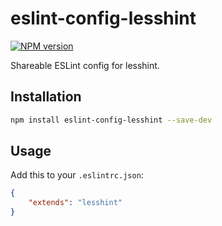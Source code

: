 # eslint-config-lesshint
[![NPM version](http://img.shields.io/npm/v/eslint-config-lesshint.svg)](https://www.npmjs.org/package/eslint-config-lesshint)

Shareable ESLint config for lesshint.

## Installation
```bash
npm install eslint-config-lesshint --save-dev
```

## Usage
Add this to your `.eslintrc.json`:

```json
{
    "extends": "lesshint"
}
```

